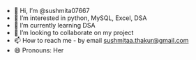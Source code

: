 - 👋 Hi, I’m @sushmita07667
- 👀 I’m interested in python, MySQL, Excel, DSA
- 🌱 I’m currently learning DSA
- 💞️ I’m looking to collaborate on my project
- 📫 How to reach me - by email sushmitaa.thakur@gmail.com
- 😄 Pronouns: Her

<!---
sushmita07667/sushmita07667 is a ✨ special ✨ repository because its `README.md` (this file) appears on your GitHub profile.
You can click the Preview link to take a look at your changes.
--->
